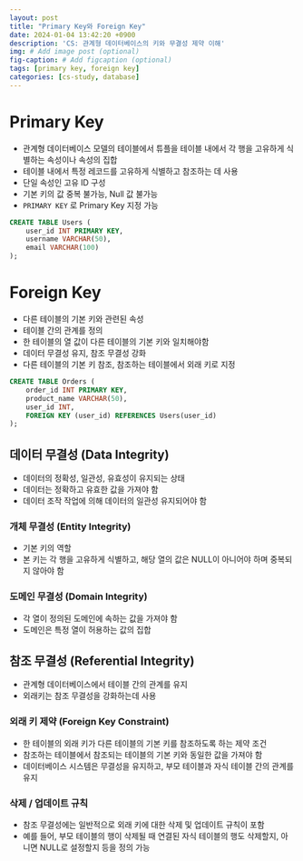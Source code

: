 ```yaml
---
layout: post
title: "Primary Key와 Foreign Key"
date: 2024-01-04 13:42:20 +0900
description: 'CS: 관계형 데이터베이스의 키와 무결성 제약 이해'
img: # Add image post (optional)
fig-caption: # Add figcaption (optional)
tags: [primary key, foreign key]
categories: [cs-study, database]
---
```

# Primary Key

- 관계형 데이터베이스 모델의 테이블에서 튜플을 테이블 내에서 각 행을 고유하게 식별하는 속성이나 속성의 집합
- 테이블 내에서 특정 레코드를 고유하게 식별하고 참조하는 데 사용
- 단일 속성인 고유 ID 구성
- 기본 키의 값 중복 불가능, Null 값 불가능
- `PRIMARY KEY` 로 Primary Key 지정 가능

```sql
CREATE TABLE Users (
    user_id INT PRIMARY KEY,
    username VARCHAR(50),
    email VARCHAR(100)
);
```

# Foreign Key

- 다른 테이블의 기본 키와 관련된 속성
- 테이블 간의 관계를 정의
- 한 테이블의 열 값이 다른 테이블의 기본 키와 일치해야함
- 데이터 무결성 유지, 참조 무결성 강화
- 다른 테이블의 기본 키 참조, 참조하는 테이블에서 외래 키로 지정

```sql
CREATE TABLE Orders (
    order_id INT PRIMARY KEY,
    product_name VARCHAR(50),
    user_id INT,
    FOREIGN KEY (user_id) REFERENCES Users(user_id)
);
```

## 데이터 무결성 (**Data Integrity**)

- 데이터의 정확성, 일관성, 유효성이 유지되는 상태
- 데이터는 정확하고 유효한 값을 가져야 함
- 데이터 조작 작업에 의해 데이터의 일관성 유지되어야 함

### 개체 무결성 (**Entity Integrity**)

- 기본 키의 역할
- 본 키는 각 행을 고유하게 식별하고, 해당 열의 값은 NULL이 아니어야 하며 중복되지 않아야 함

### 도메인 무결성 (**Domain Integrity**)

- 각 열이 정의된 도메인에 속하는 값을 가져야 함
- 도메인은 특정 열이 허용하는 값의 집합

## 참조 무결성 (**Referential Integrity**)

- 관계형 데이터베이스에서 테이블 간의 관계를 유지
- 외래키는 참조 무결성을 강화하는데 사용

### 외래 키 제약 (**Foreign Key Constraint**)

- 한 테이블의 외래 키가 다른 테이블의 기본 키를 참조하도록 하는 제약 조건
- 참조하는 테이블에서 참조되는 테이블의 기본 키와 동일한 값을 가져야 함
- 데이터베이스 시스템은 무결성을 유지하고, 부모 테이블과 자식 테이블 간의 관계를 유지

### 삭제 / 업데이트 규칙

- 참조 무결성에는 일반적으로 외래 키에 대한 삭제 및 업데이트 규칙이 포함
- 예를 들어, 부모 테이블의 행이 삭제될 때 연결된 자식 테이블의 행도 삭제할지, 아니면 NULL로 설정할지 등을 정의 가능

